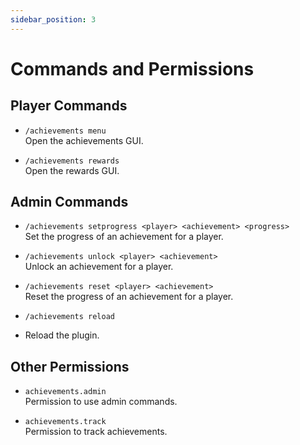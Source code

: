 ```yaml
---
sidebar_position: 3
---
```


# Commands and Permissions

## Player Commands

- `/achievements menu` <br/>
  Open the achievements GUI.

- `/achievements rewards` <br/>
  Open the rewards GUI.

## Admin Commands

- `/achievements setprogress <player> <achievement> <progress>` <br/>
  Set the progress of an achievement for a player.

- `/achievements unlock <player> <achievement>` <br/>
  Unlock an achievement for a player.

- `/achievements reset <player> <achievement>` <br/>
  Reset the progress of an achievement for a player.

- `/achievements reload` <br/>
- Reload the plugin.

## Other Permissions

- `achievements.admin` <br/>
  Permission to use admin commands.

- `achievements.track` <br/>
  Permission to track achievements.